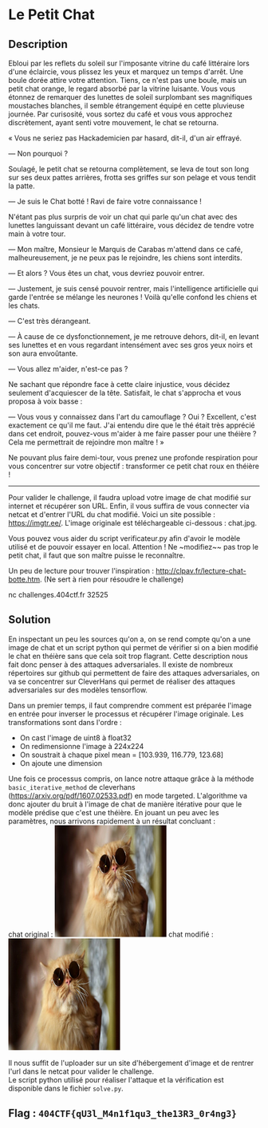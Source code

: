 # Le Petit Chat

## Description

Ebloui par les reflets du soleil sur l'imposante vitrine du café littéraire lors d'une éclaircie, vous plissez les yeux et marquez un temps d'arrêt. Une boule dorée attire votre attention. Tiens, ce n'est pas une boule, mais un petit chat orange, le regard absorbé par la vitrine luisante. Vous vous étonnez de remarquer des lunettes de soleil surplombant ses magnifiques moustaches blanches, il semble étrangement équipé en cette pluvieuse journée. Par curisosité, vous sortez du café et vous vous approchez discrètement, ayant senti votre mouvement, le chat se retourna.

« Vous ne seriez pas Hackademicien par hasard, dit-il, d'un air effrayé.

— Non pourquoi ?

Soulagé, le petit chat se retourna complètement, se leva de tout son long sur ses deux pattes arrières, frotta ses griffes sur son pelage et vous tendit la patte.

— Je suis le Chat botté ! Ravi de faire votre connaissance !

N'étant pas plus surpris de voir un chat qui parle qu'un chat avec des lunettes languissant devant un café littéraire, vous décidez de tendre votre main à votre tour.

— Mon maître, Monsieur le Marquis de Carabas m'attend dans ce café, malheureusement, je ne peux pas le rejoindre, les chiens sont interdits.

— Et alors ? Vous êtes un chat, vous devriez pouvoir entrer.

— Justement, je suis censé pouvoir rentrer, mais l'intelligence artificielle qui garde l'entrée se mélange les neurones ! Voilà qu'elle confond les chiens et les chats.

— C'est très dérangeant.

— À cause de ce dysfonctionnement, je me retrouve dehors, dit-il, en levant ses lunettes et en vous regardant intensément avec ses gros yeux noirs et son aura envoûtante.

— Vous allez m'aider, n'est-ce pas ?

Ne sachant que répondre face à cette claire injustice, vous décidez seulement d'acquiescer de la tête. Satisfait, le chat s'approcha et vous proposa à voix basse :

— Vous vous y connaissez dans l'art du camouflage ? Oui ? Excellent, c'est exactement ce qu'il me faut. J'ai entendu dire que le thé était très apprécié dans cet endroit, pouvez-vous m'aider à me faire passer pour une théière ? Cela me permettrait de rejoindre mon maître ! »

Ne pouvant plus faire demi-tour, vous prenez une profonde respiration pour vous concentrer sur votre objectif : transformer ce petit chat roux en théière !

---

Pour valider le challenge, il faudra upload votre image de chat modifié sur internet et récupérer son URL. Enfin, il vous suffira de vous connecter via netcat et d'entrer l'URL du chat modifié. Voici un site possible : https://imgtr.ee/. L'image originale est téléchargeable ci-dessous : chat.jpg.

Vous pouvez vous aider du script verificateur.py afin d'avoir le modèle utilisé et de pouvoir essayer en local. Attention ! Ne ~modifiez~~ pas trop le petit chat, il faut que son maître puisse le reconnaître.

Un peu de lecture pour trouver l'inspiration : http://clpav.fr/lecture-chat-botte.htm. (Ne sert à rien pour résoudre le challenge)

nc challenges.404ctf.fr 32525

## Solution

En inspectant un peu les sources qu'on a, on se rend compte qu'on a une image de chat et un script python qui permet de vérifier si on a bien modifié le chat en théière sans que cela soit trop flagrant. Cette description nous fait donc penser à des attaques adversariales. Il existe de nombreux répertoires sur github qui permettent de faire des attaques adversariales, on va se concentrer sur CleverHans qui permet de réaliser des attaques adversariales sur des modèles tensorflow.

Dans un premier temps, il faut comprendre comment est préparée l'image en entrée pour inverser le processus et récupérer l'image originale. Les transformations sont dans l'ordre :

- On cast l'image de uint8 à float32
- On redimensionne l'image à 224x224
- On soustrait à chaque pixel mean = [103.939, 116.779, 123.68]
- On ajoute une dimension

Une fois ce processus compris, on lance notre attaque grâce à la méthode `basic_iterative_method` de cleverhans (https://arxiv.org/pdf/1607.02533.pdf) en mode targeted. L'algorithme va donc ajouter du bruit à l'image de chat de manière itérative pour que le modèle prédise que c'est une théière. En jouant un peu avec les paramètres, nous arrivons rapidement à un résultat concluant :  
chat original :
![chat](chat.jpg)
chat modifié :
![chat_modifie](chat_modifie.png)

Il nous suffit de l'uploader sur un site d'hébergement d'image et de rentrer l'url dans le netcat pour valider le challenge.  
Le script python utilisé pour réaliser l'attaque et la vérification est disponible dans le fichier `solve.py`.

## Flag : `404CTF{qU3l_M4n1f1qu3_the13R3_0r4ng3}`
